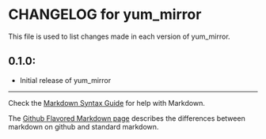 # CHANGELOG for yum_mirror

This file is used to list changes made in each version of yum_mirror.

## 0.1.0:

* Initial release of yum_mirror

- - - 
Check the [Markdown Syntax Guide](http://daringfireball.net/projects/markdown/syntax) for help with Markdown.

The [Github Flavored Markdown page](http://github.github.com/github-flavored-markdown/) describes the differences between markdown on github and standard markdown.
